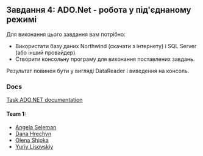 ## Завдання 4: ADO.Net - робота у під'єднаному режимі

Для виконання цього завдання вам потрібно:
 - Використати базу даних Northwind (скачати з інтернету) і SQL Server (або інший провайдер).
 - Створити консольну програму для виконання поставлених завдань.

 Результат повинен бути у вигляді DataReader і виведення на консоль.

### Docs
[Task ADO.NET documentation](https://lnupmi11.github.io/PofCIS_Team1/task4-ado-dotnet/index.html)

#### Team 1:
* [Angela Seleman](https://github.com/selemanka)
* [Dana Hrechyn](https://github.com/danahrechyn123)
* [Olena Shipka](https://github.com/oshipka)
* [Yuriy Lisovskiy](https://github.com/YuriyLisovskiy)

